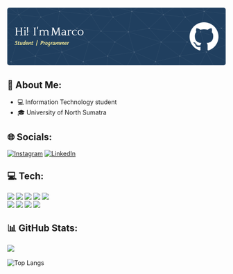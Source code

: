 ![Marcoo](img/header1.png)

## 💫 About Me:

- 💻 Information Technology student
- 🎓 University of North Sumatra

## 🌐 Socials:
[![Instagram](https://img.shields.io/badge/Instagram-%23E4405F.svg?logo=Instagram&logoColor=white)](https://instagram.com/rivero3_) [![LinkedIn](https://img.shields.io/badge/LinkedIn-%230077B5.svg?logo=linkedin&logoColor=white)](https://linkedin.com/in/marco-rivero-hutagaol-4498b5341) 

<!-- Proudly created with GPRM ( https://gprm.itsvg.in ) -->

## 💻 Tech:

<img src="https://img.shields.io/badge/c++-%2300599C.svg?style=for-the-badge&logo=c%2B%2B&logoColor=white" /> <img src="https://img.shields.io/badge/dart-%230175C2.svg?style=for-the-badge&logo=dart&logoColor=white" /> <img src="https://img.shields.io/badge/html5-%23E34F26.svg?style=for-the-badge&logo=html5&logoColor=white" /> <img src="https://img.shields.io/badge/javascript-%23323330.svg?style=for-the-badge&logo=javascript&logoColor=%23F7DF1E" /> <img src="https://img.shields.io/badge/php-%23777BB4.svg?style=for-the-badge&logo=php&logoColor=white" /> <br/> <img src="https://img.shields.io/badge/bootstrap-%238511FA.svg?style=for-the-badge&logo=bootstrap&logoColor=white" /> <img src="https://img.shields.io/badge/Flutter-%2302569B.svg?style=for-the-badge&logo=Flutter&logoColor=white" /> <img src="https://img.shields.io/badge/laravel-%23FF2D20.svg?style=for-the-badge&logo=laravel&logoColor=white" /> <img src="https://img.shields.io/badge/tailwindcss-%2338B2AC.svg?style=for-the-badge&logo=tailwind-css&logoColor=white" />

## 📊 GitHub Stats:

![](https://nirzak-streak-stats.vercel.app/?user=marcohutagaol&theme=github_dark&hide_border=false)<br/>

![Top Langs](https://github-readme-stats.vercel.app/api/top-langs/?username=marcohutagaoll&langs_count=5&hide=css,html&theme=github_dark&layout=donut)


<!-- Proudly created with GPRM ( https://gprm.itsvg.in ) -->


<!-- Proudly created with GPRM ( https://gprm.itsvg.in ) -->

<!-- <picture>
  <source media="(prefers-color-scheme: dark)" srcset="https://raw.githubusercontent.com/rivero-3/rivero-3/output/pacman-contribution-graph-dark.svg">
  <source media="(prefers-color-scheme: light)" srcset="https://raw.githubusercontent.com/rivero-3/rivero-3/output/pacman-contribution-graph.svg">
  <img alt="pacman contribution graph" src="https://raw.githubusercontent.com/rivero-3/rivero-3/output/pacman-contribution-graph.svg">
</picture>

### -->

###
